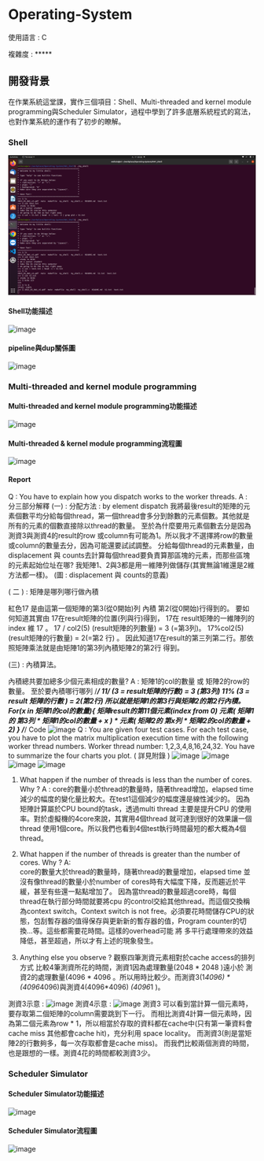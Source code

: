 # Operating-System

使用語言 : C 

複雜度 : *****

## 開發背景

在作業系統這堂課，實作三個項目：Shell、Multi-threaded and kernel module programming與Scheduler Simulator，過程中學到了許多底層系統程式的寫法，也對作業系統的運作有了初步的瞭解。

### Shell
![Alt text](<Screenshot from 2023-09-17 00-08-34.png>)
#### Shell功能描述
![image](https://user-images.githubusercontent.com/90430653/221482731-92cd492a-0948-4e7a-9d91-e2a2bcece4f8.png)

#### pipeline與dup關係圖
![image](https://user-images.githubusercontent.com/90430653/221482824-d1df599c-c4d2-4c65-a70c-9f70df878141.png)

### Multi-threaded and kernel module programming
#### Multi-threaded and kernel module programming功能描述
![image](https://user-images.githubusercontent.com/90430653/221483226-828b39db-6ccb-4e72-b2e4-fc2a6f5e3b2c.png)

#### Multi-threaded & kernel module programming流程圖
![image](https://user-images.githubusercontent.com/90430653/221483029-a5699aa1-f677-4f78-b558-033f8f33812e.png)

#### Report
Q : You have to explain how you dispatch works to the worker threads.
A : 分三部分解釋
(一) : 分配方法 : by element dispatch
    我將最後result的矩陣的元素個數平均分給每個thread，第一個thread會多分到餘數的元素個數。其他就是所有的元素的個數直接除以thread的數量。
    至於為什麼要用元素個數去分是因為測資3與測資4的result的row 或column有可能為1。所以我才不選擇將row的數量或column的數量去分，因為可能還要試試調整。
分給每個thread的元素數量，由displacement 與 counts去計算每個thread要負責算那區塊的元素，而那些區塊的元素起始位址在哪? 我矩陣1、2與3都是用一維陣列做儲存(其實無論1維還是2維方法都一樣)。
(圖 : displacement 與 counts的意義)
 
( 二 ) : 矩陣是哪列哪行做內積
 
紅色17 是由這第一個矩陣的第3(從0開始)列 內積 第2(從0開始)行得到的。
要如何知道其實由 17在result矩陣的位置(列與行)得到， 17在 result矩陣的一維陣列的index 維 17 。 
17 / col2(5) (result矩陣的列數量) = 3 (=第3列)。
17%col2(5)(result矩陣的行數量) = 2(=第2 行) 。
因此知道17在result的第三列第二行。那依照矩陣乘法就是由矩陣1的第3列內積矩陣2的第2行 得到。

(三) : 內積算法。
 
內積總共要加總多少個元素相成的數量?  A : 矩陣1的col的數量 或 矩陣2的row的數量。
至於要內積哪行哪列 
/*********************************************************/
11/  (3 = result矩陣的行數) = 3 (第3列)
11%  (3 = result 矩陣的行數 ) = 2(第2行)
所以就是矩陣1的第3行與矩陣2的第2行內積。
For(x  in 矩陣1的col的數量){
矩陣result的第11個元素(index from 0)
元素( 矩陣1的 第3列 * 矩陣1的col的數量 + x ) *
元素( 矩陣2的 第x列 * 矩陣2的col的數量 + 2) 
}
/*********************************************************/
Code 
 ![image](https://github.com/weihsinyeh/Operating-System/assets/90430653/7adc938c-4bff-470a-b095-ea3ccf6e5c08)
Q : You are given four test cases. For each test case, you have to plot the matrix multiplication execution time with the following worker thread numbers. Worker thread number: 1,2,3,4,8,16,24,32. 
You have to summarize the four charts you plot. ( 詳見附錄 )
![image](https://github.com/weihsinyeh/Operating-System/assets/90430653/7b5a4e6e-d2c8-4408-b4f3-414437096f45)
![image](https://github.com/weihsinyeh/Operating-System/assets/90430653/38e5d67d-b4f9-48f2-8a3c-a10037055168)
![image](https://github.com/weihsinyeh/Operating-System/assets/90430653/0725fdab-1734-4d8f-9481-51e53f2e13d3)
![image](https://github.com/weihsinyeh/Operating-System/assets/90430653/44497daf-9399-48f0-947c-ac2e9f086ebb)

1. What happen if the number of threads is less than the number of cores. Why ? 
A : 
   core的數量小於thread的數量時，隨著thread增加，elapsed time減少的幅度的變化量比較大。在test1這個減少的幅度還是線性減少的。
因為矩陣計算屬於CPU bound的task，透過multi thread 主要是提升CPU 的使用率。對於虛擬機的4core來說，其實用4個thread 就可達到很好的效果讓一個thread 使用1個core。所以我們也看到4個test執行時間最短的都大概為4個thread。

2. What happen if the number of threads is greater than the number of cores. Why ? 
A:  
    core的數量大於thread的數量時，隨著thread的數量增加，elapsed time 並沒有像thread的數量小於number of cores時有大幅度下降，反而趨近於平緩，甚至有些還一點點增加了。
    因為當thread的數量超過core時，每個thread在執行部分時間就要將cpu 的control交給其他thread。而這個交換稱為context switch。Context switch is not free。必須要花時間儲存CPU的狀態，包刮暫存器的值得保存與更新新的暫存器的值，Program counter的切換...等。這些都需要花時間。這樣的overhead可能 將 多平行處理帶來的效益降低，甚至超過，所以才有上述的現象發生。


3.  Anything else you observe ?
觀察四筆測資元素相對於cache access的排列方式
比較4筆測資所花的時間，測資1因為處理數量(2048 * 2048 )遠小於 測資2的處理數量(4096 * 4096 。所以用時比較少。而測資3(1*4096) * (4096*4096)與測資4(4096*4096) *(4096*1 )。

測資3示意 :
![image](https://github.com/weihsinyeh/Operating-System/assets/90430653/e4afd4bb-ee49-4aad-b76d-09864e906e25)
測資4示意 :
![image](https://github.com/weihsinyeh/Operating-System/assets/90430653/9b1387d9-68ec-44b3-be15-0b2b95d8de18)
測資3 可以看到當計算一個元素時，要存取第二個矩陣的column需要跳到下一行。
而相比測資4計算一個元素時，因為第二個元素為row * 1，所以相當於存取的資料都在cache中(只有第一筆資料會cache miss 其他都會cache hit)，充分利用 space locality。
而測資3(則是當矩陣2的行數夠多，每一次存取都會是cache miss)。
而我們比較兩個測資的時間，也是跟想的一樣。測資4花的時間都較測資3少。



### Scheduler Simulator
#### Scheduler Simulator功能描述
![image](https://user-images.githubusercontent.com/90430653/221483300-d673ce80-1b04-4db1-8678-6d663e60f9f9.png)

#### Scheduler Simulator流程圖
![image](https://user-images.githubusercontent.com/90430653/221483352-0adfc013-fde6-4a3a-8639-72b0d9367619.png)
